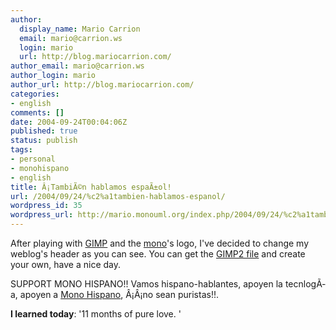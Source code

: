 ```yaml
---
author:
  display_name: Mario Carrion
  email: mario@carrion.ws
  login: mario
  url: http://blog.mariocarrion.com/
author_email: mario@carrion.ws
author_login: mario
author_url: http://blog.mariocarrion.com/
categories:
- english
comments: []
date: 2004-09-24T00:04:06Z
published: true
status: publish
tags:
- personal
- monohispano
- english
title: Â¡TambiÃ©n hablamos espaÃ±ol!
url: /2004/09/24/%c2%a1tambien-hablamos-espanol/
wordpress_id: 35
wordpress_url: http://mario.monouml.org/index.php/2004/09/24/%c2%a1tambien-hablamos-espanol/
---
```


<div style="clear:both;"></div>
<p>After playing with <a href="http://www.gimp.org">GIMP</a> and the <a href="http://www.mono-project.com">mono</a>'s logo, I've decided to change my weblog's header as you can see. You can get the <a href="http://www.geocities.com/k4rny/files/monologo.tar.gz">GIMP2 file</a> and create your own, have a nice day. </p>
<p>SUPPORT MONO HISPANO!! Vamos hispano-hablantes, apoyen la tecnlogÃ­a, apoyen a <a href="http://www.monohispano.org">Mono Hispano</a>, Â¡Â¡no sean puristas!!.</p>
<p><span style="font-weight:bold;">I learned today</span>: '11 months of pure love. '
<div style="clear:both; padding-bottom: 0.25em;"></div>
